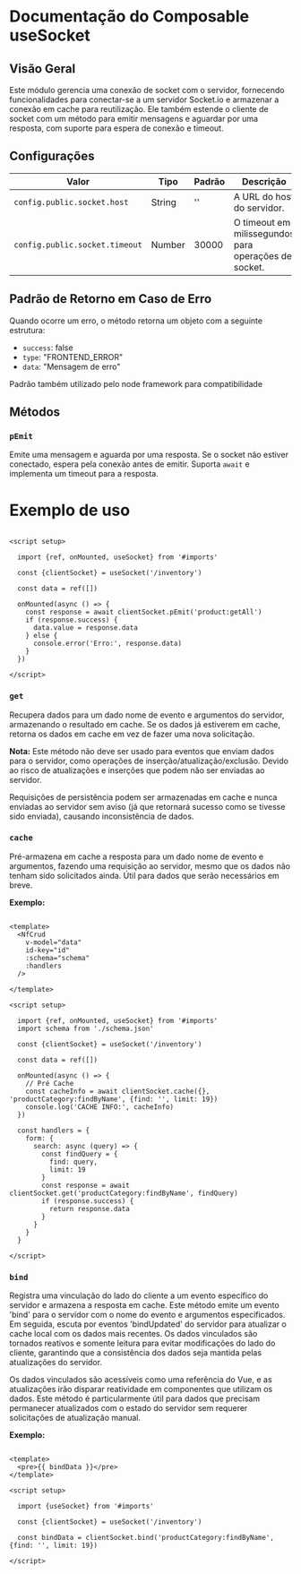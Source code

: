 # Documentação do Composable useSocket

## Visão Geral

Este módulo gerencia uma conexão de socket com o servidor, fornecendo funcionalidades para conectar-se a um servidor
Socket.io e armazenar a conexão em cache para reutilização. Ele também estende o cliente de socket com um método para
emitir mensagens e aguardar por uma resposta, com suporte para espera de conexão e timeout.

## Configurações

| Valor                          | Tipo   | Padrão | Descrição                                            |
|--------------------------------|--------|--------|------------------------------------------------------|
| `config.public.socket.host`    | String | ''     | A URL do host do servidor.                           |
| `config.public.socket.timeout` | Number | 30000  | O timeout em milissegundos para operações de socket. |

## Padrão de Retorno em Caso de Erro

Quando ocorre um erro, o método retorna um objeto com a seguinte estrutura:

- `success`: false
- `type`: "FRONTEND_ERROR"
- `data`: "Mensagem de erro"

Padrão também utilizado pelo node framework para compatibilidade

## Métodos

### `pEmit`

Emite uma mensagem e aguarda por uma resposta. Se o socket não estiver conectado, espera pela conexão antes de emitir.
Suporta `await` e implementa um timeout para a resposta.

# Exemplo de uso

```vue

<script setup>

  import {ref, onMounted, useSocket} from '#imports'

  const {clientSocket} = useSocket('/inventory')

  const data = ref([])

  onMounted(async () => {
    const response = await clientSocket.pEmit('product:getAll')
    if (response.success) {
      data.value = response.data
    } else {
      console.error('Erro:', response.data)
    }
  })

</script>

```

### `get`

Recupera dados para um dado nome de evento e argumentos do servidor, armazenando o resultado em cache. Se os dados já
estiverem em cache, retorna os dados em cache em vez de fazer uma nova solicitação.

**Nota:** Este método não deve ser usado para eventos que enviam dados para o servidor, como operações de
inserção/atualização/exclusão. Devido ao risco de atualizações e inserções que podem não ser enviadas ao servidor.

Requisições de persistência podem ser armazenadas em cache e nunca enviadas ao servidor sem aviso (já que retornará
sucesso como se tivesse sido enviada), causando inconsistência de dados.

### `cache`

Pré-armazena em cache a resposta para um dado nome de evento e argumentos, fazendo uma requisição ao servidor, mesmo que
os dados não tenham sido solicitados ainda. Útil para dados que serão necessários em breve.

**Exemplo:**

```vue

<template>
  <NfCrud
    v-model="data"
    id-key="id"
    :schema="schema"
    :handlers  
  />

</template>

<script setup>

  import {ref, onMounted, useSocket} from '#imports'
  import schema from './schema.json'

  const {clientSocket} = useSocket('/inventory')

  const data = ref([])

  onMounted(async () => {
    // Pré Cache
    const cacheInfo = await clientSocket.cache({}, 'productCategory:findByName', {find: '', limit: 19})
    console.log('CACHE INFO:', cacheInfo)
  })

  const handlers = {
    form: {
      search: async (query) => {
        const findQuery = {
          find: query,
          limit: 19
        }
        const response = await clientSocket.get('productCategory:findByName', findQuery)
        if (response.success) {
          return response.data
        }
      }
    }
  }

</script>
```

### `bind`

Registra uma vinculação do lado do cliente a um evento específico do servidor e armazena a resposta em cache. Este
método emite um evento 'bind' para o servidor com o nome do evento e argumentos especificados. Em seguida, escuta por
eventos 'bindUpdated' do servidor para atualizar o cache local com os dados mais recentes. Os dados vinculados são
tornados reativos e somente leitura para evitar modificações do lado do cliente, garantindo que a consistência dos dados
seja mantida pelas atualizações do servidor.

Os dados vinculados são acessíveis como uma referência do Vue, e as atualizações irão disparar reatividade em
componentes que utilizam os dados. Este método é particularmente útil para dados que precisam permanecer atualizados com
o estado do servidor sem requerer solicitações de atualização manual.

**Exemplo:**

```vue

<template>
  <pre>{{ bindData }}</pre>
</template>

<script setup>

  import {useSocket} from '#imports'

  const {clientSocket} = useSocket('/inventory')

  const bindData = clientSocket.bind('productCategory:findByName', {find: '', limit: 19})

</script>
```
